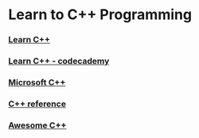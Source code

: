 # Learn to C++ Programming

### [Learn C++](https://www.learncpp.com/)

### [Learn C++ - codecademy](https://www.codecademy.com/learn/learn-c-plus-plus)

### [Microsoft C++](https://learn.microsoft.com/en-us/cpp/?view=msvc-170)

### [C++ reference](https://en.cppreference.com/w/)

### [Awesome C++](http://fffaraz.github.io/awesome-cpp/)

